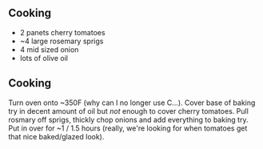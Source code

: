 ## Cooking

- 2 panets cherry tomatoes
- ~4 large rosemary sprigs
- 4 mid sized onion
- lots of olive oil


## Cooking

Turn oven onto ~350F (why can I no longer use C...). Cover base of baking try in decent amount of oil but *not* enough to cover cherry tomatoes. Pull rosmary off sprigs, thickly chop onions and add everything to baking try. Put in over for ~1 / 1.5 hours (really, we're looking for when tomatoes get that nice baked/glazed look). 
